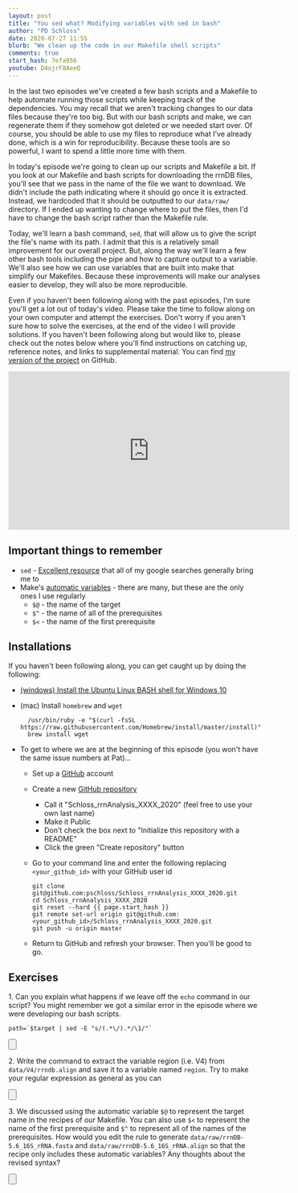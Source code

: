 ```yaml
---
layout: post
title: "You sed what? Modifying variables with sed in bash"
author: "PD Schloss"
date: 2020-07-27 11:55
blurb: "We clean up the code in our Makefile shell scripts"
comments: true
start_hash: 7efa956
youtube: D4ojrF8AeeQ
---
```


In the last two episodes we've created a few bash scripts and a Makefile to help automate running those scripts while keeping track of the dependencies. You may recall that we aren't tracking changes to our data files because they're too big. But with our bash scripts and make, we can regenerate them if they somehow got deleted or we needed start over. Of course, you should be able to use my files to reproduce what I've already done, which is a win for reproducibility. Because these tools are so powerful, I want to spend a little more time with them.

In today's episode we're going to clean up our scripts and Makefile a bit. If you look at our Makefile and bash scripts for downloading the rrnDB files, you'll see that we pass in the name of the file we want to download. We didn't include the path indicating where it should go once it is extracted. Instead, we hardcoded that it should be outputted to our `data/raw/` directory. If I ended up wanting to change where to put the files, then I'd have to change the bash script rather than the Makefile rule.

Today, we'll learn a bash command, `sed`, that will allow us to give the script the file's name with its path. I admit that this is a relatively small improvement for our overall project. But, along the way we'll learn a few other bash tools including the pipe and how to capture output to a variable. We'll also see how we can use variables that are built into make that simplify our Makefiles. Because these improvements will make our analyses easier to develop, they will also be more reproducible.

Even if you haven't been following along with the past episodes, I'm sure you'll get a lot out of today's video. Please take the time to follow along on your own computer and attempt the exercises. Don't worry if you aren't sure how to solve the exercises, at the end of the video I will provide solutions. If you haven't been following along but would like to, please check out the notes below where you'll find instructions on catching up, reference notes, and links to supplemental material. You can find [my version of the project](https://github.com/pschloss/Schloss_rrnAnalysis_XXXX_2020) on GitHub.

<iframe style="margin: 0 auto;display:block;" width="560" height="315" src="https://www.youtube.com/embed/{{ page.youtube }}" frameborder="0" allow="accelerometer; autoplay; encrypted-media; gyroscope; picture-in-picture" allowfullscreen></iframe>


## Important things to remember

* `sed` - [Excellent resource](https://www.grymoire.com/Unix/Sed.html) that all of my google searches generally bring me to
* Make's [automatic variables](https://www.gnu.org/software/make/manual/html_node/Automatic-Variables.html) - there are many, but these are the only ones I use regularly
  - `$@` - the  name of the target
  - `$^` - the name of all of the prerequisites
  - `$<` - the name of the first prerequisite


## Installations

If you haven't been following along, you can get caught up by doing the following:

* [(windows) Install the Ubuntu Linux BASH shell for Windows 10](https://itsfoss.com/install-bash-on-windows/)
* (mac) Install `homebrew` and `wget`
  ```
	/usr/bin/ruby -e "$(curl -fsSL https://raw.githubusercontent.com/Homebrew/install/master/install)"
	brew install wget
	```

* To get to where we are at the beginning of this episode (you won't have the same issue numbers at Pat)...
  - Set up a [GitHub](https://www.github.com) account
  - Create a new [GitHub repository](https://github.com/new)
    - Call it "Schloss_rrnAnalysis_XXXX_2020" (feel free to use your own last name)
    - Make it Public
    - Don't check the box next to "Initialize this repository with a README"
    - Click the green "Create repository" button
  - Go to your command line and enter the following replacing `<your_github_id>` with your GitHub user id

		git clone git@github.com:pschloss/Schloss_rrnAnalysis_XXXX_2020.git
		cd Schloss_rrnAnalysis_XXXX_2020
		git reset --hard {{ page.start_hash }}
		git remote set-url origin git@github.com:<your_github_id>/Schloss_rrnAnalysis_XXXX_2020.git
		git push -u origin master  

  - Return to GitHub and refresh your browser. Then you'll be good to go.


## Exercises

1\. Can you explain what happens if we leave off the `echo` command in our script? You might remember we got a similar error in the episode where we were developing our bash scripts.

```
path=`$target | sed -E "s/(.*\/).*/\1/"`
```

<input type="button" class="hideshow">
<div markdown="1" style="display:none;">
We get the following error message:
```
-bash: data/raw/rrnDB-5.6.tsv: Permission denied
```

This is the same error we got when trying to run a bash script as an executable before we used `chmod +x`. You might have thought this should have run our `sed` command on the contents of the file. To do that, we need a slightly different syntax

```
path=`sed -E "s/(.*\/).*/\1/" < $target`
```
</div>

2\. Write the command to extract the variable region (i.e. V4) from `data/V4/rrndb.align` and save it to a variable named `region`. Try to make your regular expression as general as you can

<input type="button" class="hideshow">
<div markdown="1" style="display:none;">
```
file=data/V4/rrndb.align
region=`echo $file | sed -E "s/.*\/(.*)\/.*/\1/"`
echo $region
```

or

```
file=data/V4/rrndb.align
region=`echo $file | sed -E "s_.*/(.*)/.*_\1_"`
echo $region
```
</div>

3\. We discussed using the automatic variable `$@` to represent the target name in the recipes of our Makefile. You can also use `$<` to represent the name of the first prerequisite and `$^` to represent all of the names of the prerequisites. How would you edit the rule to generate `data/raw/rrnDB-5.6_16S_rRNA.fasta` and `data/raw/rrnDB-5.6_16S_rRNA.align` so that the recipe only includes these automatic variables? Any thoughts about the revised syntax?

<input type="button" class="hideshow">
<div markdown="1" style="display:none;">
```
data/raw/rrnDB-5.6_16S_rRNA.fasta : code/get_rrndb_files.sh
	$^ $@

data/raw/rrnDB-5.6_16S_rRNA.align : code/align_sequences.sh\
			data/references/silva_seed/silva.seed_v138.align\
			data/raw/rrnDB-5.6_16S_rRNA.fasta									
	$^
```

Although the extra typing is reduced in these revised scripts, the recipe line might be a bit too cryptic. There is a tradeoff between simplicity and ease of reading. Regardless, this exercise highlights that it would be good to have a practice of putting the script prerequisite first followed by the data.
</div>
